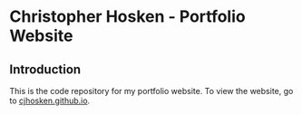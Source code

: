 # Christopher Hosken - Portfolio Website

## Introduction

This is the code repository for my portfolio website. To view the website, go to [cjhosken.github.io](https://cjhosken.github.io).